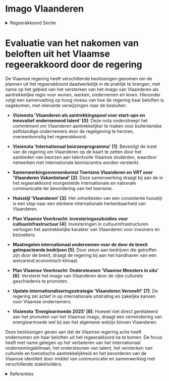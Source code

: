 # Imago Vlaanderen

<details>
        <summary>Regeerakkoord Sectie </summary>
        <p>4.2.5 Imago Vlaanderen We zetten Vlaanderen als welvarende natie, waar het goed wonen, werken, ondernemen en leven is, nog meer “in the picture” voor de eigen burgers en ondernemers, maar ook voor de buitenlandse klanten van onze Vlaamse producten, buitenlandse investeer-ders en toeristen. Dit doen we onder meer door volop in te zetten op internationale en nationale communicatie. </p>
        </details> 

# Evaluatie van het nakomen van beloften uit het Vlaamse regeerakkoord door de regering

De Vlaamse regering heeft verschillende beslissingen genomen om de plannen uit het regeerakkoord daadwerkelijk in de praktijk te brengen, met name op het gebied van het versterken van het imago van Vlaanderen als aantrekkelijke regio voor wonen, werken, ondernemen en leven. Hieronder volgt een samenvatting op hoog niveau van hoe de regering haar beloften is nagekomen, met relevante verwijzingen naar de besluiten:

- **Visienota 'Vlaanderen als aantrekkingspool voor start-ups en innovatief ondernemend talent' \[0\]**: Deze nota onderstreept het commitment om Vlaanderen aantrekkelijker te maken voor buitenlandse zelfstandige ondernemers door de regelgeving te herzien, overeenkomstig het regeerakkoord.

- **Visienota 'Internationaal beurzenprogramma' \[1\]**: Bevestigt de inzet van de regering om Vlaanderen op de kaart te zetten door het aanbieden van beurzen aan talentvolle Vlaamse studenten, waardoor netwerken met internationale kenniscentra worden versterkt.

- **Samenwerkingsovereenkomst Toerisme Vlaanderen en VRT over 'Vlaanderen Vakantieland' \[2\]**: Deze samenwerking draagt bij aan de in het regeerakkoord voorgestelde internationale en nationale communicatie ter bevordering van het toerisme.

- **Huisstijl ‘Vlaanderen’ \[3\]**: Het ontwikkelen van een consistente huisstijl is een stap naar een sterkere internationale herkenbaarheid van Vlaanderen.

- **Plan Vlaamse Veerkracht: investeringssubsidies voor cultuurinfrastructuur \[4\]**: Investeringen in cultuurinfrastructuren verhogen het aantrekkelijke karakter van Vlaanderen voor inwoners en bezoekers.

- **Maatregelen internationaal ondernemen voor de door de brexit geïmpacteerde bedrijven \[5\]**: Door steun aan bedrijven die getroffen zijn door de brexit, draagt de regering bij aan het handhaven van een welvarend economisch klimaat.

- **Plan Vlaamse Veerkracht: Ondersteunen 'Vlaamse Meesters in situ' \[6\]**: Versterkt het imago van Vlaanderen door de rijke culturele geschiedenis te promoten.

- **Update internationaliseringsstrategie ‘Vlaanderen Versnelt!’ \[7\]**: De regering zet actief in op internationale uitstraling en zakelijke kansen voor Vlaamse ondernemers.

- **Visienota 'Energiearmoede 2025' \[8\]**: Hoewel niet direct gerelateerd aan het promoten van het Vlaamse imago, draagt een vermindering van energiearmoede wel bij aan het algemene welzijn binnen Vlaanderen.

Deze beslissingen geven aan dat de Vlaamse regering actie heeft ondernomen om haar beloften uit het regeerakkoord na te komen. De focus heeft met name gelegen op het verbeteren van het internationaal ondernemingsklimaat, het ondersteunen van talent, het versterken van culturele en toeristische aantrekkelijkheid en het bevorderen van de Vlaamse identiteit door middel van communicatie en samenwerking met verschillende stakeholders.

<details>
        <summary> Referenties</summary>
        
**[\[0\]](https://beslissingenvlaamseregering.vlaanderen.be/?search=Visienota%20%27Vlaanderen%20als%20aantrekkingspool%20voor%20start-ups%20en%20innovatief%20ondernemend%20talent%27&dateOption=select&startDate=2020-07-10T08%3A00%3A00Z&endDate=2020-07-10T08%3A00%3A00Z)** : **(2020-07-10)** Visienota 'Vlaanderen als aantrekkingspool voor start-ups en innovatief ondernemend talent' 

**[\[1\]](https://beslissingenvlaamseregering.vlaanderen.be/?search=Visienota%20%27Internationaal%20beurzenprogramma%27&dateOption=select&startDate=2021-07-09T08%3A00%3A00Z&endDate=2021-07-09T08%3A00%3A00Z)** : **(2021-07-09)** Visienota 'Internationaal beurzenprogramma' 

**[\[2\]](https://beslissingenvlaamseregering.vlaanderen.be/?search=Samenwerkingsovereenkomst%20tussen%20Toerisme%20Vlaanderen%20en%20VRT%20over%20%27Vlaanderen%20Vakantieland%27&dateOption=select&startDate=2021-03-26T09%3A00%3A00Z&endDate=2021-03-26T09%3A00%3A00Z)** : **(2021-03-26)** Samenwerkingsovereenkomst tussen Toerisme Vlaanderen en VRT over 'Vlaanderen Vakantieland' 

**[\[3\]](https://beslissingenvlaamseregering.vlaanderen.be/?search=Huisstijl%20%E2%80%98Vlaanderen%E2%80%99&dateOption=select&startDate=2022-10-14T08%3A00%3A00Z&endDate=2022-10-14T08%3A00%3A00Z)** : **(2022-10-14)** Huisstijl ‘Vlaanderen’ 

**[\[4\]](https://beslissingenvlaamseregering.vlaanderen.be/?search=Plan%20Vlaamse%20Veerkracht%3A%20investeringssubsidies%20voor%20culturele%20topinfrastructuur%20en%20cultuurinfrastructuur%20van%20bovenlokaal%20belang&dateOption=select&startDate=2022-12-09T09%3A00%3A00Z&endDate=2022-12-09T09%3A00%3A00Z)** : **(2022-12-09)** Plan Vlaamse Veerkracht: investeringssubsidies voor culturele topinfrastructuur en cultuurinfrastructuur van bovenlokaal belang 

**[\[5\]](https://beslissingenvlaamseregering.vlaanderen.be/?search=Maatregelen%20internationaal%20ondernemen%20voor%20de%20door%20de%20brexit%20ge%C3%AFmpacteerde%20bedrijven%20in%20het%20kader%20van%20het%20Relanceplan%20Vlaamse%20Veerkracht%3A%2030%20miljoen%20euro%20voor%20FIT&dateOption=select&startDate=2020-12-18T09%3A00%3A00Z&endDate=2020-12-18T09%3A00%3A00Z)** : **(2020-12-18)** Maatregelen internationaal ondernemen voor de door de brexit geïmpacteerde bedrijven in het kader van het Relanceplan Vlaamse Veerkracht: 30 miljoen euro voor FIT 

**[\[6\]](https://beslissingenvlaamseregering.vlaanderen.be/?search=Plan%20Vlaamse%20Veerkracht%3A%20Ondersteunen%20%27Vlaamse%20Meesters%20in%20situ%27&dateOption=select&startDate=2022-11-18T09%3A00%3A00Z&endDate=2022-11-18T09%3A00%3A00Z)** : **(2022-11-18)** Plan Vlaamse Veerkracht: Ondersteunen 'Vlaamse Meesters in situ' 

**[\[7\]](https://beslissingenvlaamseregering.vlaanderen.be/?search=Update%20internationaliseringsstrategie%20%E2%80%98Vlaanderen%20Versnelt%21%E2%80%99%202021-2025&dateOption=select&startDate=2021-03-12T09%3A00%3A00Z&endDate=2021-03-12T09%3A00%3A00Z)** : **(2021-03-12)** Update internationaliseringsstrategie ‘Vlaanderen Versnelt!’ 2021-2025 

**[\[8\]](https://beslissingenvlaamseregering.vlaanderen.be/?search=Visienota%20%27Energiearmoede%202025%27&dateOption=select&startDate=2021-12-10T09%3A00%3A00Z&endDate=2021-12-10T09%3A00%3A00Z)** : **(2021-12-10)** Visienota 'Energiearmoede 2025' 
        </details> 

